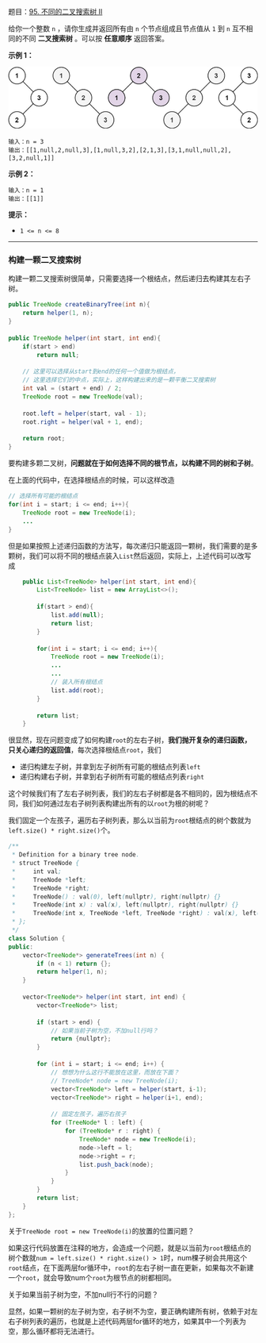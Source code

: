 题目：[95. 不同的二叉搜索树 II](https://leetcode.cn/problems/unique-binary-search-trees-ii/)

给你一个整数 `n` ，请你生成并返回所有由 `n` 个节点组成且节点值从 `1` 到 `n` 互不相同的不同 **二叉搜索树** 。可以按 **任意顺序** 返回答案。

**示例 1：**

![img](../../img/uniquebstn3.jpg)

```
输入：n = 3
输出：[[1,null,2,null,3],[1,null,3,2],[2,1,3],[3,1,null,null,2],[3,2,null,1]]
```

**示例 2：**

```
输入：n = 1
输出：[[1]]
```

**提示：**

- `1 <= n <= 8`

---

### 构建一颗二叉搜索树

构建一颗二叉搜索树很简单，只需要选择一个根结点，然后递归去构建其左右子树。

```java
public TreeNode createBinaryTree(int n){
    return helper(1, n);
}

public TreeNode helper(int start, int end){
    if(start > end)
        return null;

    // 这里可以选择从start到end的任何一个值做为根结点，
    // 这里选择它们的中点，实际上，这样构建出来的是一颗平衡二叉搜索树
    int val = (start + end) / 2;
    TreeNode root = new TreeNode(val);

    root.left = helper(start, val - 1);
    root.right = helper(val + 1, end);

    return root;
}
```

要构建多颗二叉树，**问题就在于如何选择不同的根节点，以构建不同的树和子树**。

在上面的代码中，在选择根结点的时候，可以这样改造

```java
// 选择所有可能的根结点
for(int i = start; i <= end; i++){
    TreeNode root = new TreeNode(i);
    ...
}
```

但是如果按照上述递归函数的方法写，每次递归只能返回一颗树，我们需要的是多颗树，我们可以将不同的根结点装入`List`然后返回，实际上，上述代码可以改写成

```java
    public List<TreeNode> helper(int start, int end){
        List<TreeNode> list = new ArrayList<>();        

        if(start > end){
            list.add(null);
            return list;
        }

        for(int i = start; i <= end; i++){
            TreeNode root = new TreeNode(i);
            ...
            ...
            // 装入所有根结点
            list.add(root);
        }

        return list;
    }
```

很显然，现在问题变成了如何构建`root`的左右子树，**我们抛开复杂的递归函数，只关心递归的返回值**，每次选择根结点`root`，我们

- 递归构建左子树，并拿到左子树所有可能的根结点列表`left`
- 递归构建右子树，并拿到右子树所有可能的根结点列表`right`

这个时候我们有了左右子树列表，我们的左右子树都是各不相同的，因为根结点不同，我们如何通过左右子树列表构建出所有的以`root`为根的树呢？

我们固定一个左孩子，遍历右子树列表，那么以当前为`root`根结点的树个数就为`left.size() * right.size()`个。

```java
/**
 * Definition for a binary tree node.
 * struct TreeNode {
 *     int val;
 *     TreeNode *left;
 *     TreeNode *right;
 *     TreeNode() : val(0), left(nullptr), right(nullptr) {}
 *     TreeNode(int x) : val(x), left(nullptr), right(nullptr) {}
 *     TreeNode(int x, TreeNode *left, TreeNode *right) : val(x), left(left), right(right) {}
 * };
 */
class Solution {
public:
    vector<TreeNode*> generateTrees(int n) {
        if (n < 1) return {};
        return helper(1, n);
    }

    vector<TreeNode*> helper(int start, int end) {
        vector<TreeNode*> list;

        if (start > end) {
            // 如果当前子树为空，不加null行吗？
            return {nullptr};
        }
        
        for (int i = start; i <= end; i++) {
            // 想想为什么这行不能放在这里，而放在下面？
            // TreeNode* node = new TreeNode(i);
            vector<TreeNode*> left = helper(start, i-1);
            vector<TreeNode*> right = helper(i+1, end);

            // 固定左孩子，遍历右孩子
            for (TreeNode* l : left) {
                for (TreeNode* r : right) {
                    TreeNode* node = new TreeNode(i);
                    node->left = l;
                    node->right = r;
                    list.push_back(node);
                }
            }
        }
        return list;
    }
};
```

关于`TreeNode root = new TreeNode(i)`的放置的位置问题？

如果这行代码放置在注释的地方，会造成一个问题，就是以当前为`root`根结点的树个数就`num = left.size() * right.size() > 1`时，num棵子树会共用这个`root`结点，在下面两层for循环中，`root`的左右子树一直在更新，如果每次不新建一个`root`，就会导致num个`root`为根节点的树都相同。

关于如果当前子树为空，不加null行不行的问题？

显然，如果一颗树的左子树为空，右子树不为空，要正确构建所有树，依赖于对左右子树列表的遍历，也就是上述代码两层for循环的地方，如果其中一个列表为空，那么循环都将无法进行。

